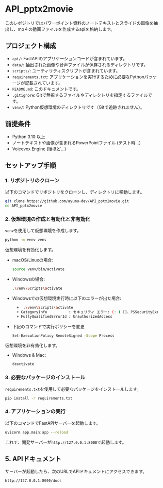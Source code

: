 # API_pptx2movie
このレポジトリではパワーポイント資料のノートテキストとスライドの画像を抽出し、mp４の動画ファイルを作成するapiを格納します。


## プロジェクト構成

- `api/`: FastAPIのアプリケーションコードが含まれています。
- `data/`: 抽出された画像や音声ファイルが保存されるディレクトリです。
- `scripts/`: ユーティリティスクリプトが含まれています。
- `requirements.txt`: アプリケーションを実行するために必要なPythonパッケージが記載されています。
- `README.md`: このドキュメントです。
- `.gitignore`: Gitで無視するファイルやディレクトリを指定するファイルです。
- `venv/`: Python仮想環境のディレクトリです（Gitで追跡されません）。

## 前提条件

- Python 3.10 以上
- ノートテキストや画像が含まれるPowerPointファイル (テスト時...)
- Voicevox Engine (後ほど...)

## セットアップ手順

### 1. リポジトリのクローン

以下のコマンドでリポジトリをクローンし、ディレクトリに移動します。

```bash
git clone https://github.com/ayumu-dev/API_pptx2movie.git
cd API_pptx2movie
```

### 2. 仮想環境の作成と有効化と非有効化

`venv`を使用して仮想環境を作成します。

```bash
python -m venv venv
```

仮想環境を有効化します。

- macOS/Linuxの場合:

  ```bash
  source venv/bin/activate
  ```

- Windowsの場合:

  ```bash
  .\venv\Scripts\activate
  ```
- Windowsでの仮想環境実行時に以下のエラーが出た場合:

  ```bash
    +  .\venv\Scripts\activate
    + CategoryInfo          : セキュリティ エラー: (: ) []、PSSecurityException
    + FullyQualifiedErrorId : UnauthorizedAccess
  ```
  
- 下記のコマンドで実行ポリシーを変更
    ```bash
  Set-ExecutionPolicy RemoteSigned -Scope Process
  ```
    
仮想環境を非有効化します。
- Windows & Mac:

  ```bash
  deactivate
  ```

### 3. 必要なパッケージのインストール

`requirements.txt`を使用して必要なパッケージをインストールします。

```bash
pip install -r requirements.txt
```


### 4. アプリケーションの実行

以下のコマンドでFastAPIサーバーを起動します。

```bash
uvicorn app.main:app --reload
```

これで、開発サーバーが`http://127.0.0.1:8000`で起動します。


## 5. APIドキュメント

サーバーが起動したら、次のURLでAPIドキュメントにアクセスできます。

```
http://127.0.0.1:8000/docs
```
